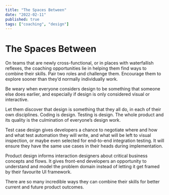 ```yaml
---
title: "The Spaces Between"
date: "2022-02-11"
published: true
tags: ["coaching", "design"]
---
```

# The Spaces Between

On teams that are newly cross-functional, or in places with waterfallish reflexes, the coaching opportunities lie in helping them find ways to combine their skills. Pair two roles and challenge them. Encourage them to explore sooner than they’d normally individually work.

Be weary when everyone considers design to be something that someone else does earlier, and especially if design is only considered visual or interactive.

Let them discover that design is something that they all do, in each of their own disciplines. Coding is design. Testing is design. The whole product and its quality is the culmination of everyone’s design work.

Test case design gives developers a chance to negotiate where and how and what test automation they will write, and what will be left to visual inspection, or maybe even selected for end-to-end integration testing. It will ensure they have the same use cases in their heads during implementation.

Product design informs interaction designers about critical business concepts and flows. It gives front-end developers an opportunity to understand and model the problem domain instead of letting it get framed by their favourite UI framework.

There are so many incredible ways they can combine their skills for better current and future product outcomes.
